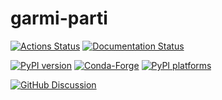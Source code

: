 # garmi-parti

[![Actions Status][actions-badge]][actions-link]
[![Documentation Status][rtd-badge]][rtd-link]

[![PyPI version][pypi-version]][pypi-link]
[![Conda-Forge][conda-badge]][conda-link]
[![PyPI platforms][pypi-platforms]][pypi-link]

[![GitHub Discussion][github-discussions-badge]][github-discussions-link]

<!-- SPHINX-START -->

<!-- prettier-ignore-start -->
[actions-badge]:            https://github.com/JeanElsner/garmi-parti/workflows/CI/badge.svg
[actions-link]:             https://github.com/JeanElsner/garmi-parti/actions
[conda-badge]:              https://img.shields.io/conda/vn/conda-forge/garmi-parti
[conda-link]:               https://github.com/conda-forge/garmi-parti-feedstock
[github-discussions-badge]: https://img.shields.io/static/v1?label=Discussions&message=Ask&color=blue&logo=github
[github-discussions-link]:  https://github.com/JeanElsner/garmi-parti/discussions
[pypi-link]:                https://pypi.org/project/garmi-parti/
[pypi-platforms]:           https://img.shields.io/pypi/pyversions/garmi-parti
[pypi-version]:             https://img.shields.io/pypi/v/garmi-parti
[rtd-badge]:                https://readthedocs.org/projects/garmi-parti/badge/?version=latest
[rtd-link]:                 https://garmi-parti.readthedocs.io/en/latest/?badge=latest

<!-- prettier-ignore-end -->
